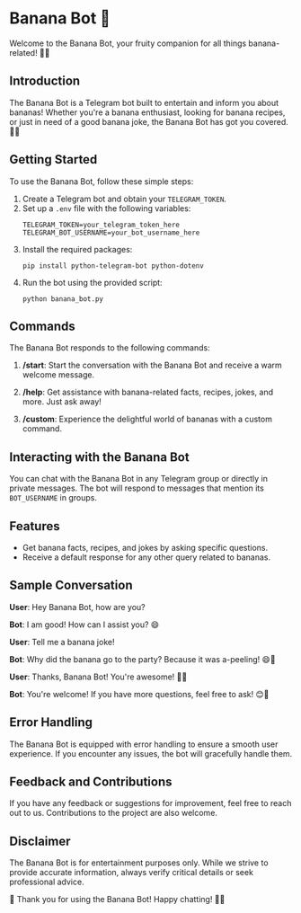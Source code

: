 # Banana Bot 🍌

Welcome to the Banana Bot, your fruity companion for all things banana-related! 🤖🍌

## Introduction

The Banana Bot is a Telegram bot built to entertain and inform you about bananas! Whether you're a banana enthusiast, looking for banana recipes, or just in need of a good banana joke, the Banana Bot has got you covered. 🍌😄

## Getting Started

To use the Banana Bot, follow these simple steps:

1. Create a Telegram bot and obtain your `TELEGRAM_TOKEN`.
2. Set up a `.env` file with the following variables:
   ```
   TELEGRAM_TOKEN=your_telegram_token_here
   TELEGRAM_BOT_USERNAME=your_bot_username_here
   ```
3. Install the required packages:
   ```
   pip install python-telegram-bot python-dotenv
   ```
4. Run the bot using the provided script:
   ```
   python banana_bot.py
   ```

## Commands

The Banana Bot responds to the following commands:

1. **/start**: Start the conversation with the Banana Bot and receive a warm welcome message.

2. **/help**: Get assistance with banana-related facts, recipes, jokes, and more. Just ask away!

3. **/custom**: Experience the delightful world of bananas with a custom command.

## Interacting with the Banana Bot

You can chat with the Banana Bot in any Telegram group or directly in private messages. The bot will respond to messages that mention its `BOT_USERNAME` in groups.

## Features

- Get banana facts, recipes, and jokes by asking specific questions.
- Receive a default response for any other query related to bananas.

## Sample Conversation

**User**: Hey Banana Bot, how are you?

**Bot**: I am good! How can I assist you? 😄

**User**: Tell me a banana joke!

**Bot**: Why did the banana go to the party? Because it was a-peeling! 😄🎉

**User**: Thanks, Banana Bot! You're awesome! 🍌😊

**Bot**: You're welcome! If you have more questions, feel free to ask! 😊🍌

## Error Handling

The Banana Bot is equipped with error handling to ensure a smooth user experience. If you encounter any issues, the bot will gracefully handle them.

## Feedback and Contributions

If you have any feedback or suggestions for improvement, feel free to reach out to us. Contributions to the project are also welcome.

## Disclaimer

The Banana Bot is for entertainment purposes only. While we strive to provide accurate information, always verify critical details or seek professional advice.

🍌 Thank you for using the Banana Bot! Happy chatting! 🤖🍌